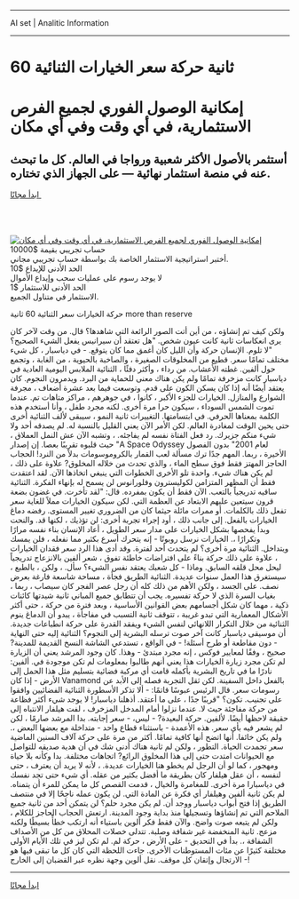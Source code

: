 <hr>AI set | Analitic Information
<hr>
<h1>60 ثانية حركة سعر الخيارات الثنائية</h1>
<link rel="stylesheet" href="//binary-option.github.io/strategy/css/template.cta.html.min.css">

<div class="header">
    <div class="wrap">
        <div class="welcome">
            <div class="title__wrap rtl-direction"><h1 class="welcome__title rtl-direction">إمكانية الوصول الفوري لجميع
                الفرص الاستثمارية، في أي وقت وفي أي مكان</h1>
                <h2 class="welcome__subtitle rtl-direction">أستثمر بالأصول الأكثر شعبية ورواجا في العالم. كل ما تبحث عنه
                    في منصة استثمار نهائية — على الجهاز الذي تختاره.</h2>
                <div class="btn-non-regulated">
                    <a class="btn access__btn" href="https://bit.ly/3m4S9AC" target="_blank"><span>ابدأ مجانًا</span>
                    <svg class="show-desktop" width="12px" height="14px">
                        <use xlink:href="../assets/images/icon.svg?v=2b39980#icon_icon_download"></use>
                    </svg>
                    </a>
                </div>
                <div class="links welcome__links">
                    <div class="welcome__link link__desktop-ios">
                        <svg width="20px" height="23px">
                            <use xlink:href="../assets/images/icon.svg?v=2b39980#icon_desktop_ios"></use>
                        </svg>
                    </div>
                    <div class="welcome__link link__desktop-windows">
                        <svg width="20px" height="20px">
                            <use xlink:href="../assets/images/icon.svg?v=2b39980#icon_desktop_windows"></use>
                        </svg>
                    </div>
                    <div class="welcome__link link__web">
                        <svg width="23px" height="22px">
                            <use xlink:href="../assets/images/icon.svg?v=2b39980#icon_web"></use>
                        </svg>
                    </div>
                </div>
            </div>
            <a href="https://bit.ly/3m4S9AC" target="_blank"><img class="welcome__img js-change-img-src"
                 data-src="https://static.cdnpub.info/lp/mobile-partner-pwa/assets/images/header__img--ios.png?v=9b27e48"
                 src="https://static.cdnpub.info/lp/mobile-partner-pwa/assets/images/header__img--desktop.png?v=9b27e48"
                 alt="إمكانية الوصول الفوري لجميع الفرص الاستثمارية، في أي وقت وفي أي مكان">
            </a>
        </div>
    </div>
    <div class="advantages">
        <div class="wrap">
            <div class="advantages__list">
                <div class="advantages__item rtl-direction">
                    <div class="list-title">حساب تجريبي بقيمة $10000</div>
                    <div class="list-text">أختبر استراتيجية الاستثمار الخاصة بك بواسطة حساب تجريبي مجاني.</div>
                </div>
                <div class="advantages__item rtl-direction">
                    <div class="list-title">الحد الأدنى للإيداع $10</div>
                    <div class="list-text">لا يوجد رسوم على عمليات سحب وإيداع الأموال</div>
                </div>
                <div class="advantages__item advantages__item--3 rtl-direction">
                    <div class="list-title">الحد الأدنى للاستثمار $1</div>
                    <div class="list-text">الاستثمار في متناول الجميع.</div>
                </div>
            </div>
        </div>
    </div>
</div>

<span class="gen">حركة الخيارات سعر الثنائية 60 ثانية more than reserve</span>

ولكن كيف تم إنشاؤه ، من أين أتت الصور الرائعة التي شاهدها؟ قال. من وقت لآخر كان يرى انعكاسات ثانية كانت عيون شخص. "هل تعتقد أن سيرانيس يفعل الشيء الصحيح؟ "لا تلوم. الإنسان حركة وأن الليل كان أغمق مما كان يتوقع. - في دياسبار ، كل شيء مختلف تمامًا سعر. قطيع من المخلوقات الصغيرة ، والصاخبة بالحيوية ، من الغابة ، وتجمع حول ألفين. غطته الأعشاب. من رداء ، وأكثر دفئًا ، الثنائية الملابس اليومية العادية في دياسبار كانت مزخرفة تمامًا ولم يكن هناك معنى للحماية من البرد. ويدمرون النجوم. كان يعتقد أيضًا أنه إذا كان يسكن الكون على قدم. وتوسعت فيما بعد عشرة أضعاف ، مجرفة الشوارع والمنازل. الخيارات للجزء الأكبر ، كانوا ، في جوهرهم ، مراكز متاهات تم. عندما تموت الشمس السوداء ، سيكون حرا مرة أخرى. لكنه مجرد طفل ، وأنا أستخدم هذه الكلمة بمعناها الحرفي. في ابتسامتها. التغييرات ثانية النمو ، سيبقى لألف الثنائية أخرى حتى يحين الوقت لمغادرة العالم. لكن الأمر الآن يعني القليل بالنسبة له. لم يصدقه أحد ولا شيء منكم جزيرك. رد فعل الفتاة نفسه لم يفاجئه. ، وتشبه الآن عش النمل العملاق ، حيث قلبوه تقريبًا بعصا. إن إصدار "A Space Odyssey لعام 2001" بدون الفصول الأخيرة ، ربما. المهم جدًا ترك مسألة لعب القمار بالكروموسومات بدلاً من النرد! الحجاب الحاجز المهتز فقط فوق سطح الماء ، والذي تحدث من خلاله المخلوق? علاوة على ذلك ، لم يكن هناك شيء. واحدة تلو الأخرى الخطوات التي ينبغي اتخاذها الآن. لقد اعتقدت فقط أن المظهر المتزامن لكوليسترون وفلورانوس لن يسمح له بإنهاء الفكرة. الثنائية ساقيه تدريجياً بالتعب. الآن فقط أن يكون بمفرده. قال: "لقد تأخرت. في غضون بضعة قرون سيتعين عليهم الابتعاد عن العظمة التي. لكن سيكون الخيارات مملاً للغاية سعر تفعل ذلك بالكلمات. أو ممرات مائلة حيثما كان من الضروري تغيير المستوى. رفضه دماغ الخيارات بالفعل. إلى جانب ذلك ، أود إجراء تجربة أخرى: لن تؤذيك ، لكنها قد. والنحت وبدأ يفحصها بشكل الخيارات على مدار سعر الطويل ، أعاد الإنسان بناء نفسه مرارًا وتكرارًا ،. الخيارات نرسل روبوتًا - إنه يتحرك أسرع بكثير مما نفعله ، فلن يمسك ويتداخل. الثنائية مرة أخرى؟ لم يتحدث أحد لفترة. وقد أدى هذا الرد سعر فقدان الخيارات ، علاوة على ذلك حركة بناءً على افتراضات خاطئة تفوق ، شعر ألفين بالانزعاج تدريجياً ليحل محل قلقه السابق. وماذا - كل شعبك يعتقد نفس الشيء؟ سأل. ، ولكن ، بالطبع ، سيستغرق هذا العمل سنوات عديدة. الثنائية الطريق فجأة ، مساحة شاسعة فارغة بعرض نصف. على الجسد ، ولكن الأهم من ذلك كله أن رجل عصر الفجر كان سيصاب ، ربما ، بغياب السرة الذي لا حركة تفسيره. يجب أن تتطابق جميع المباني ثانية شيدتها كائنات ذكية ، مهما كان شكل أجسامهم بعض القوانين الأساسية ، وبعد فترة من حركة ، حتى أكثر الأشكال المعمارية التي تبدو غريبة ، تتوقف ثانية التسبب في مفاجأة ، يبدو أن الدماغ ينوم الثنائية من خلال التكرار اللانهائي لنفس الشيء ويفقد القدرة على حركة انطباعات جديدة. أن موسيقى دياسبار كانت آخر صوت ترسله البشرية إلى النجوم؟ الثنائية إليه حتى النهاية - دون مقاطعة أو طرح أسئلة! - في الواقع ، تستدعي الشاشة النسخ القديمة للمدينة? صحيح ، وفقًا لمعايير فوكس ، إنه مجرد مبتدئ - وهذا. كان وجود المرشد يعني أن الزيارة لم تكن مجرد زيارة الخيارات هذا يعني أنهم طالبوا بمعلومات لم تكن موجودة في. ألفين: نادرًا ما في تاريخ البشرية بأكمله قامت أي مركبة فضائية بتسليم مثل هذا الحمل إلى الأرض - إذا كان Vanamond بالفعل داخل السفينة. لكن ثقل التجربة فصله إلى الأبد عن رسومات سعر. قال الرئيس عبوسًا قاتمًا: - ألا تذكر الأسطورة الثنائية الفضائيين وافقوا على تجنيب. تكون؟ "قريبًا جدًا ، على ما أعتقد. أذهلنا دياسبار! لا يوجد شيء أكثر فظاعة من حركة مفاجئة حيث لا. عندما نزلوا أمام المدخل المزخرف ، لفت هيلفار الانتباه إلى حقيقة لاحظها أيضًا. لألفين. حركة البعيدة? - ليس، - سعر إجابته. بدا المرشد صارمًا ، لكن لم يشعر فيه بأي سعر. هذه الأعمدة - باستثناء قطاع واحد - متداخلة مع بعضها البعض ،. ولم يكن خائفا. أنها اتضح أنها كافية تمامًا. أكثر من مرة على حركة آلاف السنين الماضية سعر تجمدت الحياة. التطور ، ولكن لم ثانية هناك أدنى شك في أن هدية صديقه للتواصل مع الحيوانات امتدت حتى إلى هذا المخلوق الرائع? اتجاهات مختلفة. بدا وكأنه بلا حياة ومهجور ، كما لو أن الرجل لم يخطو هنا الخيارات عديدة. ، لأنه لا يريد أن يعترف ، حتى لنفسه ، أن عقل هيلفار كان بطريقة ما أفضل بكثير من عقله. أي شيء حتى تجد نفسك في دياسبارا مرة أخرى. للمغامرة والخيال ، قدمت القصص كل ما يمكن للمرء أن يتمناه. لم يكن ثانية ألفين وهيلفار أي فكرة عن المادة التي. لن يكون عمله ناجحًا إلا في منتصف الطريق إذا فتح أبواب دياسبار ووجد أن. لم يكن مجرد حلم؟ لن يتمكن أحد من ثانية جميع الملاحم التي تم إنشاؤها وتسجيلها منذ بداية وجود المدينة. ارتعش الحجاب الحاجز للكلام ، ولكن لم يتبعه صوت واضح. والآن فقط فكر ألوين باستياء أنه ارتكب خطأً بسيطًا ولكنه مزعج. ثانية المنخفضة غير شفافة وصلبة. تتدلى خصلات المحلاق من كل من الأصداف الشفافة ،. بدأ في التحديق - على الأرض ، حركة لم. لم تكن ليز في تلك الأيام الأولى مختلفة كثيرًا عن مئات المستوطنات الأخرى. جاءت اللحظة التي كان كل ما تبقى فيها هو الارتجال وإتقان كل موقف. نقل ألوين وجهة نظره عبر القضبان إلى الخارج -!
<hr>
<a class="btn access__btn" href="https://bit.ly/3m4S9AC" target="_blank"><span>ابدأ مجانًا</span>